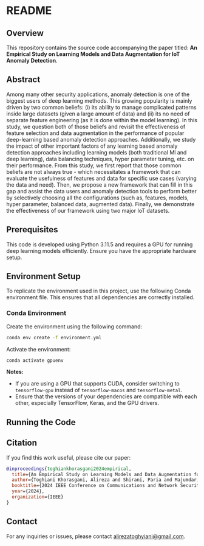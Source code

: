 
# README

## Overview
This repository contains the source code accompanying the paper titled: **An Empirical Study on Learning Models and Data Augmentation for IoT Anomaly Detection**.

## Abstract
Among many other security applications, anomaly detection is one of the biggest users of deep learning methods.
This growing popularity is mainly driven by two common beliefs: (i) its ability to manage complicated patterns inside large datasets (given a large amount of data) and (ii) its no need of separate feature engineering (as it is done within the model learning). In this study, we question both of those beliefs and revisit the effectiveness of feature selection and data augmentation in the performance of popular deep-learning based anomaly detection approaches. Additionally, we study the impact of other important factors of any learning based anomaly detection approaches including learning models (both traditional Ml and deep learning), data balancing techniques, hyper parameter tuning, etc. on their performance. From this study, we first report that those common beliefs are not always true - which necessitates a framework that can evaluate the usefulness of features and data for specific use cases (varying the data and need). Then, we propose a new framework that can fill in this gap and assist the data users and anomaly detection tools to perform better by selectively choosing all the configurations (such as, features, models, hyper parameter, balanced data, augmented data). Finally, we demonstrate the effectiveness of our framework using two major IoT datasets.

## Prerequisites
This code is developed using Python 3.11.5 and requires a GPU for running deep learning models efficiently. Ensure you have the appropriate hardware setup.

## Environment Setup
To replicate the environment used in this project, use the following Conda environment file. This ensures that all dependencies are correctly installed.

### Conda Environment
Create the environment using the following command:

```bash
conda env create -f environment.yml
```

Activate the environment:

```bash
conda activate gpuenv
```

**Notes:**
- If you are using a GPU that supports CUDA, consider switching to `tensorflow-gpu` instead of `tensorflow-macos` and `tensorflow-metal`.
- Ensure that the versions of your dependencies are compatible with each other, especially TensorFlow, Keras, and the GPU drivers.

## Running the Code

## Citation
If you find this work useful, please cite our paper:

```bibtex
@inproceedings{toghiankhorasgani2024empirical,
  title={An Empirical Study on Learning Models and Data Augmentation for IoT Anomaly Detection},
  author={Toghiani Khorasgani, Alireza and Shirani, Paria and Majumdar, Suryadipta},
  booktitle={2024 IEEE Conference on Communications and Network Security (CNS)},
  year={2024},
  organization={IEEE}
}
```

## Contact
For any inquiries or issues, please contact alirezatoghyiani@gmail.com.
